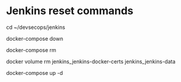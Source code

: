 # Jenkins reset commands 


cd ~/devsecops/jenkins

docker-compose down

docker-compose rm

docker volume rm jenkins_jenkins-docker-certs jenkins_jenkins-data

docker-compose up -d

